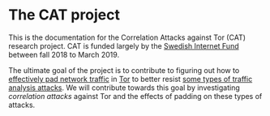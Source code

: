 # The CAT project
This is the documentation for the Correlation Attacks against Tor (CAT) research project. 
CAT is funded largely by the [Swedish Internet Fund](https://www.internetfonden.se/om/the-internet-fund/) between fall 2018 to March 2019.

The ultimate goal of the project is to contribute to figuring out how to [effectively pad network traffic](https://arxiv.org/pdf/1512.00524.pdf) in [Tor](https://www.torproject.org/) to better resist [some types of traffic analysis attacks](https://blog.torproject.org/tors-open-research-topics-2018-edition). 
We will contribute towards this goal by investigating _correlation attacks_ against Tor and the effects of padding on these types of attacks.
